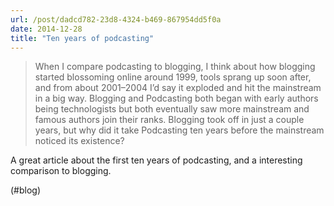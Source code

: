 ```yaml
---
url: /post/dadcd782-23d8-4324-b469-867954dd5f0a
date: 2014-12-28
title: "Ten years of podcasting"
---
```


> When I compare podcasting to blogging, I think about how blogging started blossoming online around 1999, tools sprang up soon after, and from about 2001–2004 I’d say it exploded and hit the mainstream in a big way. Blogging and Podcasting both began with early authors being technologists but both eventually saw more mainstream and famous authors join their ranks. Blogging took off in just a couple years, but why did it take Podcasting ten years before the mainstream noticed its existence? 



A great article about the first ten years of podcasting, and a interesting comparison to blogging.



(#blog)